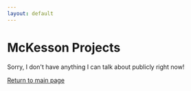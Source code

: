 ```yaml
---
layout: default
---
```

# McKesson Projects

Sorry, I don't have anything I can talk about publicly right now!

[Return to main page](https://aaronfreed42.github.io/)
